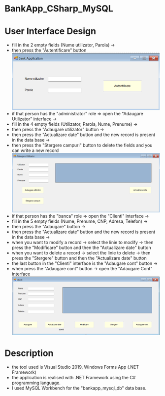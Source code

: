 # BankApp_CSharp_MySQL

# User Interface Design
- fill in the 2 empty fields (Nume utilizator, Parola) ->
- then press the "Autentificare" button
![](the%20Bank%20Application%20interface.png)
- if that person has the "administrator" role => open the "Adaugare Utilizator" interface ->
- fill in the 4 empty fields (Utilizator, Parola, Nume, Prenume) ->
- then press the "Adaugare utilizator" button ->
- then press the "Actualizare date" button and the new record is present in the data base ->
- then press the "Stergere campuri" button to delete the fields and you can write a new record
![](photo%20with%20the%20Adaugare%20Utilizator%20interface.png)
- if that person has the "banca" role => open the "Clienti" interface ->
- fill in the 5 empty fields (Nume, Prenume, CNP, Adresa, Telefon) ->
- then press the "Adaugare" button ->
- then press the "Actualizare date" button and the new record is present in the data base ->
- when you want to modify a record -> select the linie to modify -> then press the "Modificare" button and then the "Actualizare date" button
- when you want to delete a record -> select the linie to delete -> then press the "Stergere" button and then the "Actualizare date" button
- the last button in the "Clienti" interface is the "Adaugare cont" button -> 
- when press the "Adaugare cont" button -> open the "Adaugare Cont" interface
![](photo%20with%20the%20Clienti%20interface.png)


# Description
- the tool used is Visual Studio 2019, Windows Forms App (.NET Framework)
- the application is realised with .NET Framework using the C# programming language.
- I used MySQL Workbench for the "bankapp_mysql_db" data base.

